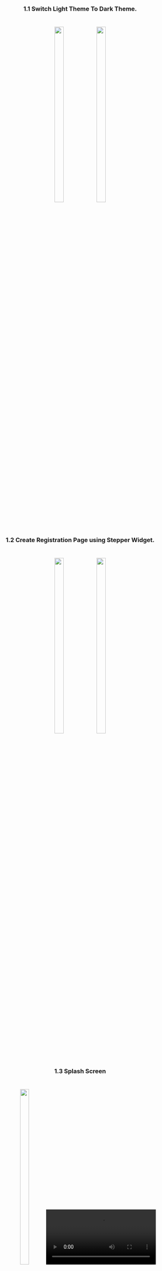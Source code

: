 <h3 align="center"> 1.1 Switch Light Theme To Dark Theme. </h3>

###

<h1 align="left"></h1>

###

<div align="center">
<img src = "https://github.com/MrSajidShaikh/advance_flutter_ch1/assets/149478269/221bb9a2-a6be-4fae-ba55-235a25f52dfa" width = 22% height = 35%>
<img src = "https://github.com/MrSajidShaikh/advance_flutter_ch1/assets/149478269/ceba1486-9662-44a3-9c06-45d9af889703" width = 22% height = 35%>

###

<h3 align="center"> 1.2 Create Registration Page using Stepper Widget. </h3>

###

<h1 align="left"></h1>

###
<div align="center">
<img src = "https://github.com/MrSajidShaikh/advance_flutter_ch1/assets/149478269/79d29120-9dbe-42bc-8a55-d04aeef37c18" width = 22% height = 35%>
<img src = "https://github.com/MrSajidShaikh/advance_flutter_ch1/assets/149478269/20c3c1ae-f8ed-48a9-8a31-cae9c5d64b4d" width = 22% height = 35%>


###
<h3 align="center"> 1.3 Splash Screen </h3>

###

<h1 align="left"></h1>

###
<div align="center">
<img src = "https://github.com/user-attachments/assets/7b31e50b-8556-4077-bc4b-87802cf54197" width = 22% height = 35%>
<video src = "https://github.com/user-attachments/assets/3afcf13a-7ace-4922-ad3c-2b6194a7ee90">

###
<div align="center">
<a href="https://github.com/MrSajidShaikh/advance_flutter_ch1/tree/master/lib/Screens/Contact%20Us%20Provider">-> 📂 Go To Dart File 📂 <-</a>
</div>

###
